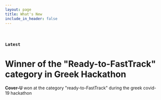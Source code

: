 ```yaml
---
layout: page
title: What's New
include_in_header: false
---
```

<br>

### `Latest`
# **Winner of the "Ready-to-FastTrack" category in Greek Hackathon**
**Cover-U** won at the category "ready-to-FastTrack" during the greek covid-19 hackathon
